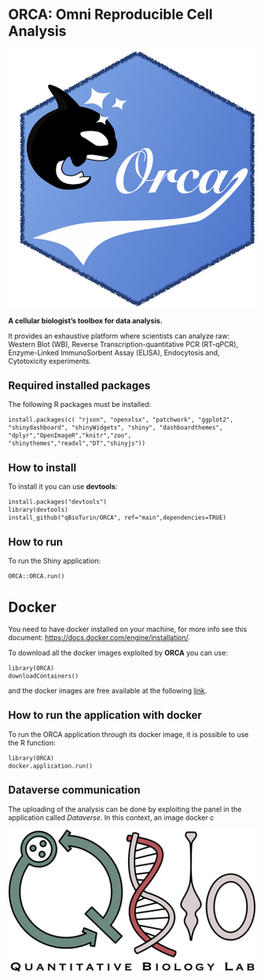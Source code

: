 # ORCA: Omni Reproducible Cell Analysis

![](./inst/Shiny/www/images/ORCAlogo.png)

**A cellular biologist’s toolbox for data analysis.**

It provides an exhaustive platform where scientists can analyze raw:
Western Blot (WB),
Reverse Transcription-quantitative PCR (RT-qPCR),
Enzyme-Linked ImmunoSorbent Assay (ELISA),
Endocytosis and,
Cytotoxicity experiments.

## Required installed packages

The following R packages must be installed:

```
install.packages(c( "rjson", "openxlsx", "patchwork", "ggplot2", "shinydashboard", "shinyWidgets", "shiny", "dashboardthemes", "dplyr","OpenImageR","knitr","zoo", "shinythemes","readxl","DT","shinyjs"))
```

## How to install

To install it you can use  **devtools**:

```
install.packages("devtools")
library(devtools)
install_github("qBioTurin/ORCA", ref="main",dependencies=TRUE)
```

## How to run 

To run the Shiny application:

```
ORCA::ORCA.run()
```

# Docker

You need to have docker installed on your machine, for more info see this document:
https://docs.docker.com/engine/installation/.

To download all the docker images exploited by **ORCA** you can use:

```
library(ORCA)
downloadContainers()
```

and the docker images are free available at the following [link](https://hub.docker.com/r/qbioturin/).

## How to run the application with docker

To run the ORCA application through its docker image, it is possible to use the R function:

```
library(ORCA)
docker.application.run()
```


## Dataverse communication

The uploading of the analysis can be done by exploiting the panel in the application called *Dataverse*. In this context, an image docker c


![](./inst/Shiny/www/images/Logo_QBio.png)

